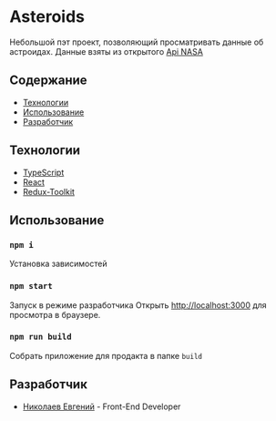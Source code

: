 # Asteroids
Небольшой пэт проект, позволяющий просматривать данные об астроидах. Данные взяты из открытого [Api NASA](https://api.nasa.gov/)

## Содержание
- [Технологии](#Технологии)
- [Использование](#Использование)
- [Разработчик](#Разработчик)


## Технологии
- [TypeScript](https://www.typescriptlang.org/)
- [React](https://react.dev/)
- [Redux-Toolkit](https://redux-toolkit.js.org/)


## Использование

### `npm i`
Установка зависимостей

### `npm start`
Запуск в режиме разработчика
Открыть [http://localhost:3000](http://localhost:3000) для просмотра в браузере.

### `npm run build`
Собрать приложение для продакта в папке `build`


## Разработчик
- [Николаев Евгений](https://t.me/ZIKZAGis) - Front-End Developer
